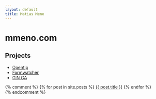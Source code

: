 ```yaml
---
layout: default
title: Matias Meno
---
```

# mmeno.com


## Projects

- [Opentip](http://www.opentip.org)
- [Formwatcher](http://www.formwatcher.org)
- [GIN GA](http://www.thisisginga.com)


{% comment %}
{% for post in site.posts %}
[{{ post.title }}]({{post.url}})
{% endfor %}
{% endcomment %}